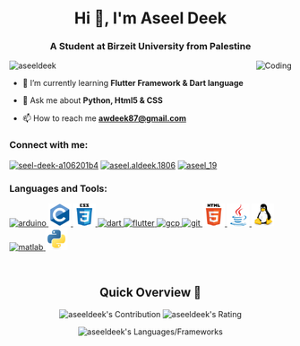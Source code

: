 <h1 align="center">Hi 👋, I'm Aseel Deek</h1>
<h3 align="center">A Student at Birzeit University from Palestine </h3>
<img align="right" alt="Coding" src="https://c.tenor.com/CR1Db0YzUwwAAAAM/joey-friends.gif">

<p align="left"> <img src="https://komarev.com/ghpvc/?username=aseeldeek&label=Profile%20views&color=0e75b6&style=flat" alt="aseeldeek" /> </p>

- 🌱 I’m currently learning **Flutter Framework & Dart language**

- 💬 Ask me about **Python, Html5 & CSS**

- 📫 How to reach me **awdeek87@gmail.com**

<h3 align="left">Connect with me:</h3>
<p align="left">
<a href="https://linkedin.com/in/aseel-deek-a106201b4" target="blank"><img align="center" src="https://raw.githubusercontent.com/rahuldkjain/github-profile-readme-generator/master/src/images/icons/Social/linked-in-alt.svg" alt="seel-deek-a106201b4" height="30" width="40" /></a>
<a href="https://fb.com/aseel.aldeek.1806" target="blank"><img align="center" src="https://raw.githubusercontent.com/rahuldkjain/github-profile-readme-generator/master/src/images/icons/Social/facebook.svg" alt="aseel.aldeek.1806" height="30" width="40" /></a>
<a href="https://www.leetcode.com/aseel_19" target="blank"><img align="center" src="https://raw.githubusercontent.com/rahuldkjain/github-profile-readme-generator/master/src/images/icons/Social/leet-code.svg" alt="aseel_19" height="30" width="40" /></a>
</p>

<h3 align="left">Languages and Tools:</h3>
<p align="left"> <a href="https://www.arduino.cc/" target="_blank" rel="noreferrer"> <img src="https://cdn.worldvectorlogo.com/logos/arduino-1.svg" alt="arduino" width="40" height="40"/> </a> <a href="https://www.cprogramming.com/" target="_blank" rel="noreferrer"> <img src="https://raw.githubusercontent.com/devicons/devicon/master/icons/c/c-original.svg" alt="c" width="40" height="40"/> </a> <a href="https://www.w3schools.com/css/" target="_blank" rel="noreferrer"> <img src="https://raw.githubusercontent.com/devicons/devicon/master/icons/css3/css3-original-wordmark.svg" alt="css3" width="40" height="40"/> </a> <a href="https://dart.dev" target="_blank" rel="noreferrer"> <img src="https://www.vectorlogo.zone/logos/dartlang/dartlang-icon.svg" alt="dart" width="40" height="40"/> </a> <a href="https://flutter.dev" target="_blank" rel="noreferrer"> <img src="https://www.vectorlogo.zone/logos/flutterio/flutterio-icon.svg" alt="flutter" width="40" height="40"/> </a> <a href="https://cloud.google.com" target="_blank" rel="noreferrer"> <img src="https://www.vectorlogo.zone/logos/google_cloud/google_cloud-icon.svg" alt="gcp" width="40" height="40"/> </a> <a href="https://git-scm.com/" target="_blank" rel="noreferrer"> <img src="https://www.vectorlogo.zone/logos/git-scm/git-scm-icon.svg" alt="git" width="40" height="40"/> </a> <a href="https://www.w3.org/html/" target="_blank" rel="noreferrer"> <img src="https://raw.githubusercontent.com/devicons/devicon/master/icons/html5/html5-original-wordmark.svg" alt="html5" width="40" height="40"/> </a> <a href="https://www.java.com" target="_blank" rel="noreferrer"> <img src="https://raw.githubusercontent.com/devicons/devicon/master/icons/java/java-original.svg" alt="java" width="40" height="40"/> </a> <a href="https://www.linux.org/" target="_blank" rel="noreferrer"> <img src="https://raw.githubusercontent.com/devicons/devicon/master/icons/linux/linux-original.svg" alt="linux" width="40" height="40"/> </a> <a href="https://www.mathworks.com/" target="_blank" rel="noreferrer"> <img src="https://upload.wikimedia.org/wikipedia/commons/2/21/Matlab_Logo.png" alt="matlab" width="40" height="40"/> </a> <a href="https://www.python.org" target="_blank" rel="noreferrer"> <img src="https://raw.githubusercontent.com/devicons/devicon/master/icons/python/python-original.svg" alt="python" width="40" height="40"/> </a> </p>

<br />

<h2 align="center"> Quick Overview 💬</h2>
  
  <p align = "center">
 
</p>

<p align = "center">
  <img src = "https://github-readme-stats.vercel.app/api?username=aseeldeek&count_private=true&theme=github_dark&hide_border=true" alt = "aseeldeek's Contribution" width = 400 >
  <img src = "https://github-readme-streak-stats.herokuapp.com?user=aseeldeek&theme=ayu-mirage&hide_border=true" alt = "aseeldeek's Rating" width = 400 >

</p>

<p align = "center">

 <img src = "https://github-readme-stats.vercel.app/api/top-langs?username=aseeldeek&show_icons=true&count_private=true&locale=en&layout=compact&langs_count=10&theme=github_dark&hide_border=true" alt = "aseeldeek's Languages/Frameworks" width = 400 />
</p>


<br />
